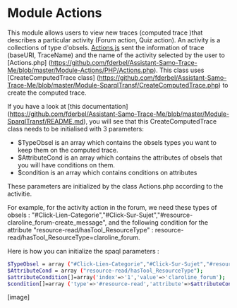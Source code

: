 Module Actions
=========

This module allows users to view new traces (computed trace )that describes a particular activity (Forum action, Quiz action).
An activity is a collections of type d'obsels.
[Actions.js](https://github.com/fderbel/Assistant-Samo-Trace-Me/blob/master/Module-Actions/JS/Actions.js) sent the information of trace (baseURI, TraceName) and the name of the activity selected by the user to [Actions.php] (https://github.com/fderbel/Assistant-Samo-Trace-Me/blob/master/Module-Actions/PHP/Actions.php).
This class uses [CreateComputedTrace class] (https://github.com/fderbel/Assistant-Samo-Trace-Me/blob/master/Module-SparqlTransf/CreateComputedTrace.php) to create the computed trace.


If you have a look at [this documentation] (https://github.com/fderbel/Assistant-Samo-Trace-Me/blob/master/Module-SparqlTransf/README.md), you will see that this CreateComputedTrace class needs to be initialised with 3 parameters:

  - $TypeObsel is an array which contains the obsels types you want to keep them on the computed trace.
  - $AttributeCond is an array which contains the attributes of obsels that you will have conditions on them.
  - $condition is an array which contains conditions on attributes

These parameters are initialized by the class Actions.php according to the activitie.

For example, for the activity action in the forum, we need these types of obsels : "#Click-Lien-Categorie","#Click-Sur-Sujet","#resource-claroline_forum-create_message",
and the following condition for the attribute "resource-read/hasTool_ResourceType" : resource-read/hasTool_ResourceType=claroline_forum.

Here is how you can initialize the spaql parameters :

```sh
$TypeObsel = array ("#Click-Lien-Categorie","#Click-Sur-Sujet","#resource-claroline_forum-create_message");
$AttributeCond = array ("resource-read/hasTool_ResourceType");
$attributeCondition[]=array('index'=>'1','value'=>'claroline_forum');
$condition[]=array ('type'=>'#resource-read','attribute'=>$attributeCondition);

```


[image]




